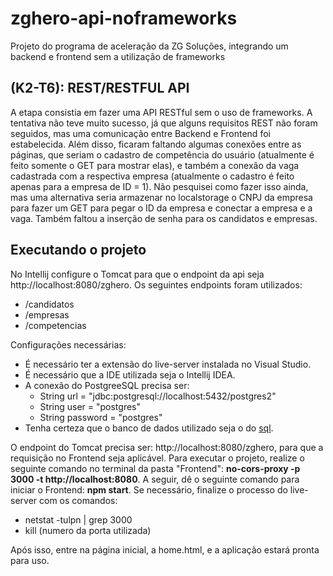 # zghero-api-noframeworks
Projeto do programa de aceleração da ZG Soluções, integrando um backend e frontend sem a utilização de frameworks

## (K2-T6): REST/RESTFUL API
A etapa consistia em fazer uma API RESTful sem o uso de frameworks. A tentativa não teve muito sucesso, já que alguns requisitos REST não foram seguidos, mas uma comunicação entre Backend e Frontend foi estabelecida. Além disso, ficaram faltando algumas conexões entre as páginas, que seriam o cadastro de competência do usuário (atualmente é feito somente o GET para mostrar elas), e também a conexão da vaga cadastrada com a respectiva empresa (atualmente o cadastro é feito apenas para a empresa de ID = 1). Não pesquisei como fazer isso ainda, mas uma alternativa seria armazenar no localstorage o CNPJ da empresa para fazer um GET para pegar o ID da empresa e conectar a empresa e a vaga. Também faltou a inserção de senha para os candidatos e empresas.

## Executando o projeto
  No Intellij configure o Tomcat para que o endpoint da api seja http://localhost:8080/zghero. Os seguintes endpoints foram utilizados: </br>
  - /candidatos</br>
  - /empresas</br>
  - /competencias</br>
  
  Configurações necessárias: </br>
  - É necessário ter a extensão do live-server instalada no Visual Studio.</br>
  - É necessário que a IDE utilizada seja o Intellij IDEA.</br>
  - A conexão do PostgreeSQL precisa ser: </br>
    - String url = "jdbc:postgresql://localhost:5432/postgres2"</br>
    - String user = "postgres"</br>
    - String password = "postgres"</br>
  - Tenha certeza que o banco de dados utilizado seja o do <a href="https://github.com/hideki-abe/zghero-api-noframeworks/blob/master/linkedtinder.sql">sql</a>.
 
  O endpoint do Tomcat precisa ser: http://localhost:8080/zghero, para que a requisição no Frontend seja aplicável.
Para executar o projeto, realize o seguinte comando no terminal da pasta "Frontend": **no-cors-proxy -p 3000 -t http://localhost:8080**. 
A seguir, dê o seguinte comando para iniciar o Frontend: **npm start**. Se necessário, finalize o processo do live-server com os comandos: 
  - netstat -tulpn | grep 3000
  - kill (numero da porta utilizada)

Após isso, entre na página inicial, a home.html, e a aplicação estará pronta para uso.
